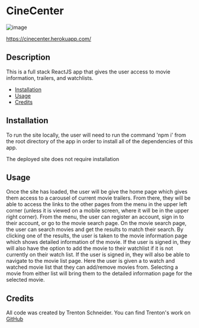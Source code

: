 # CineCenter

![image](https://user-images.githubusercontent.com/64096701/98449813-2a1c8f80-2105-11eb-8772-ab8da7a0ddfb.png)

https://cinecenter.herokuapp.com/

## Description

This is a full stack ReactJS app that gives the user access to movie information, trailers, and watchlists.

- [Installation](#inst)
- [Usage](#use)
- [Credits](#cred)

<a id="inst"></a>

## Installation

To run the site locally, the user will need to run the command 'npm i' from the root directory of the app in order to install all of the dependencies of this app.

The deployed site does not require installation

<a id="use"></a>

## Usage

Once the site has loaded, the user will be give the home page which gives them access to a carousel of current movie trailers. From there, they will be able to access the links to the other pages from the menu in the upper left corner (unless it is viewed on a mobile screen, where it will be in the upper right corner). From the menu, the user can register an account, sign in to their account, or go to the movie search page. On the movie search page, the user can search movies and get the results to match their search. By clicking one of the results, the user is taken to the movie information page which shows detailed information of the movie. If the user is signed in, they will also have the option to add the movie to their watchlist if it is not currently on their watch list. If the user is signed in, they will also be able to navigate to the movie list page. Here the user is given a to watch and watched movie list that they can add/remove movies from. Selecting a movie from either list will bring them to the detailed information page for the selected movie.

<a id="cred"></a>

## Credits

All code was created by Trenton Schneider. You can find Trenton's work on [GitHub](https://github.com/TrentSchneider)
